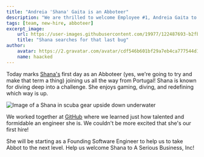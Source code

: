 ```yaml
---
title: "Andreia 'Shana' Gaita is an Abboteer"
description: "We are thrilled to welcome Employee #1, Andreia Gaita to A Serious Business, Inc."
tags: [team, new-hire, abboteer]
excerpt_image:
    url: https://user-images.githubusercontent.com/19977/122487693-b2fb8380-cf90-11eb-9719-8c2b2f8ee84c.jpeg
    title: "Shana searches for that last bug"
author:
    avatar: https://2.gravatar.com/avatar/cdf546b601bf29a7eb4ca777544d11cd?s=160
    name: haacked
---
```


Today marks [Shana's](https://twitter.com/sh4na) first day as an Abboteer (yes, we're going to try and make that term a thing) joining us all the way from Portugal! Shana is known for diving deep into a challenge. She enjoys gaming, diving, and redefining which way is up.

![Image of a Shana in scuba gear upside down underwater](https://user-images.githubusercontent.com/19977/122487693-b2fb8380-cf90-11eb-9719-8c2b2f8ee84c.jpeg "Shana searches for that last bug")

We worked together at [GitHub](https://github.com/) where we learned just how talented and formidable an engineer she is. We couldn't be more excited that she's our first hire!

She will be starting as a Founding Software Engineer to help us to take Abbot to the next level. Help us welcome Shana to A Serious Business, Inc!
